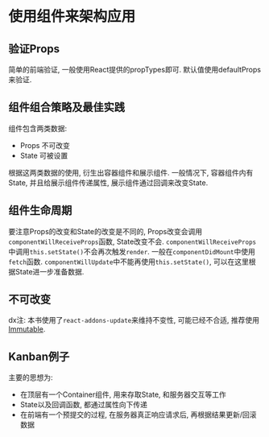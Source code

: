 # 使用组件来架构应用

## 验证Props

简单的前端验证, 一般使用React提供的propTypes即可.
默认值使用defaultProps来验证.

## 组件组合策略及最佳实践

组件包含两类数据:
- Props 不可改变
- State 可被设置

根据这两类数据的使用, 衍生出容器组件和展示组件.
一般情况下, 容器组件内有State, 并且给展示组件传递属性, 展示组件通过回调来改变State.

## 组件生命周期

要注意Props的改变和State的改变是不同的, Props改变会调用`componentWillReceiveProps`函数, State改变不会.
`componentWillReceiveProps`中调用`this.setState()`不会再次触发`render`.
一般在`componentDidMount`中使用`fetch`函数.
`componentWillUpdate`中不能再使用`this.setState()`, 可以在这里根据State进一步准备数据.

## 不可改变

dx注: 本书使用了`react-addons-update`来维持不变性, 可能已经不合适,
推荐使用[Immutable](https://facebook.github.io/immutable-js/).

## Kanban例子

主要的思想为:

- 在顶层有一个Container组件, 用来存取State, 和服务器交互等工作
- State以及回调函数, 都通过属性向下传递
- 在前端有一个预提交的过程, 在服务器真正响应请求后, 再根据结果更新/回滚数据



